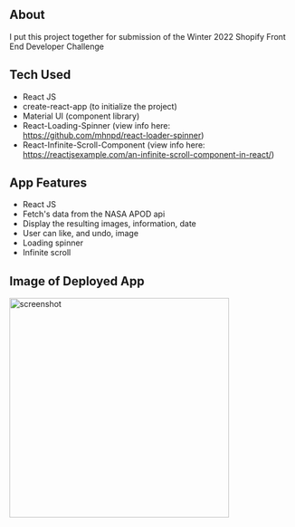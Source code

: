 <h2>About</h2>

I put this project together for submission of the Winter 2022 Shopify Front End Developer Challenge

<h2>Tech Used</h2>

- React JS
- create-react-app (to initialize the project)
- Material UI (component library)
- React-Loading-Spinner  (view info here: https://github.com/mhnpd/react-loader-spinner)
- React-Infinite-Scroll-Component  (view info here: https://reactjsexample.com/an-infinite-scroll-component-in-react/)

<h2>App Features</h2>

- React JS
- Fetch's data from the NASA APOD api
- Display the resulting images, information, date
- User can like, and undo, image
- Loading spinner
- Infinite scroll

<h2>Image of Deployed App</h2>
<img width="388" alt="screenshot" src="https://user-images.githubusercontent.com/74308960/134218528-6c8ae127-df44-47cb-827c-4ee52e09c570.PNG">